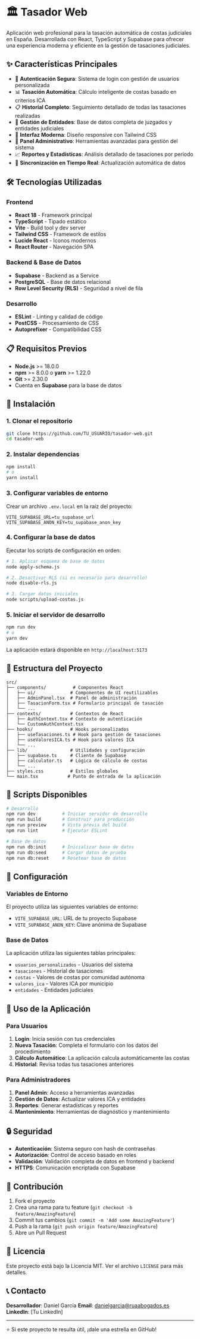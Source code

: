 # 🏛️ Tasador Web

Aplicación web profesional para la tasación automática de costas judiciales en España. Desarrollada con React, TypeScript y Supabase para ofrecer una experiencia moderna y eficiente en la gestión de tasaciones judiciales.

## ✨ Características Principales

- 🔐 **Autenticación Segura**: Sistema de login con gestión de usuarios personalizada
- 📊 **Tasación Automática**: Cálculo inteligente de costas basado en criterios ICA
- 📋 **Historial Completo**: Seguimiento detallado de todas las tasaciones realizadas
- 🏢 **Gestión de Entidades**: Base de datos completa de juzgados y entidades judiciales
- 📱 **Interfaz Moderna**: Diseño responsive con Tailwind CSS
- 🔧 **Panel Administrativo**: Herramientas avanzadas para gestión del sistema
- 📈 **Reportes y Estadísticas**: Análisis detallado de tasaciones por período
- 🔄 **Sincronización en Tiempo Real**: Actualización automática de datos

## 🛠️ Tecnologías Utilizadas

### Frontend
- **React 18** - Framework principal
- **TypeScript** - Tipado estático
- **Vite** - Build tool y dev server
- **Tailwind CSS** - Framework de estilos
- **Lucide React** - Iconos modernos
- **React Router** - Navegación SPA

### Backend & Base de Datos
- **Supabase** - Backend as a Service
- **PostgreSQL** - Base de datos relacional
- **Row Level Security (RLS)** - Seguridad a nivel de fila

### Desarrollo
- **ESLint** - Linting y calidad de código
- **PostCSS** - Procesamiento de CSS
- **Autoprefixer** - Compatibilidad CSS

## 📋 Requisitos Previos

- **Node.js** >= 18.0.0
- **npm** >= 8.0.0 o **yarn** >= 1.22.0
- **Git** >= 2.30.0
- Cuenta en **Supabase** para la base de datos

## 🚀 Instalación

### 1. Clonar el repositorio
```bash
git clone https://github.com/TU_USUARIO/tasador-web.git
cd tasador-web
```

### 2. Instalar dependencias
```bash
npm install
# o
yarn install
```

### 3. Configurar variables de entorno
Crear un archivo `.env.local` en la raíz del proyecto:

```env
VITE_SUPABASE_URL=tu_supabase_url
VITE_SUPABASE_ANON_KEY=tu_supabase_anon_key
```

### 4. Configurar la base de datos
Ejecutar los scripts de configuración en orden:
```bash
# 1. Aplicar esquema de base de datos
node apply-schema.js

# 2. Desactivar RLS (si es necesario para desarrollo)
node disable-rls.js

# 3. Cargar datos iniciales
node scripts/upload-costas.js
```

### 5. Iniciar el servidor de desarrollo
```bash
npm run dev
# o
yarn dev
```

La aplicación estará disponible en `http://localhost:5173`

## 📁 Estructura del Proyecto

```
src/
├── components/          # Componentes React
│   ├── ui/             # Componentes de UI reutilizables
│   ├── AdminPanel.tsx  # Panel de administración
│   ├── TasacionForm.tsx # Formulario principal de tasación
│   └── ...
├── contexts/           # Contextos de React
│   ├── AuthContext.tsx # Contexto de autenticación
│   └── CustomAuthContext.tsx
├── hooks/              # Hooks personalizados
│   ├── useTasaciones.ts # Hook para gestión de tasaciones
│   ├── useValoresICA.ts # Hook para valores ICA
│   └── ...
├── lib/                # Utilidades y configuración
│   ├── supabase.ts     # Cliente de Supabase
│   ├── calculator.ts   # Lógica de cálculo de costas
│   └── ...
├── styles.css          # Estilos globales
└── main.tsx           # Punto de entrada de la aplicación
```

## 📜 Scripts Disponibles

```bash
# Desarrollo
npm run dev          # Iniciar servidor de desarrollo
npm run build        # Construir para producción
npm run preview      # Vista previa del build
npm run lint         # Ejecutar ESLint

# Base de datos
npm run db:init      # Inicializar base de datos
npm run db:seed      # Cargar datos de prueba
npm run db:reset     # Resetear base de datos
```

## 🔧 Configuración

### Variables de Entorno
El proyecto utiliza las siguientes variables de entorno:

- `VITE_SUPABASE_URL`: URL de tu proyecto Supabase
- `VITE_SUPABASE_ANON_KEY`: Clave anónima de Supabase

### Base de Datos
La aplicación utiliza las siguientes tablas principales:
- `usuarios_personalizados` - Usuarios del sistema
- `tasaciones` - Historial de tasaciones
- `costas` - Valores de costas por comunidad autónoma
- `valores_ica` - Valores ICA por municipio
- `entidades` - Entidades judiciales

## 🎯 Uso de la Aplicación

### Para Usuarios
1. **Login**: Inicia sesión con tus credenciales
2. **Nueva Tasación**: Completa el formulario con los datos del procedimiento
3. **Cálculo Automático**: La aplicación calcula automáticamente las costas
4. **Historial**: Revisa todas tus tasaciones anteriores

### Para Administradores
1. **Panel Admin**: Acceso a herramientas avanzadas
2. **Gestión de Datos**: Actualizar valores ICA y entidades
3. **Reportes**: Generar estadísticas y reportes
4. **Mantenimiento**: Herramientas de diagnóstico y mantenimiento

## 🔒 Seguridad

- **Autenticación**: Sistema seguro con hash de contraseñas
- **Autorización**: Control de acceso basado en roles
- **Validación**: Validación completa de datos en frontend y backend
- **HTTPS**: Comunicación encriptada con Supabase

## 🤝 Contribución

1. Fork el proyecto
2. Crea una rama para tu feature (`git checkout -b feature/AmazingFeature`)
3. Commit tus cambios (`git commit -m 'Add some AmazingFeature'`)
4. Push a la rama (`git push origin feature/AmazingFeature`)
5. Abre un Pull Request

## 📝 Licencia

Este proyecto está bajo la Licencia MIT. Ver el archivo `LICENSE` para más detalles.

## 📞 Contacto

**Desarrollador**: Daniel García
**Email**: danielgarcia@ruaabogados.es
**LinkedIn**: [Tu LinkedIn]

---

⭐ Si este proyecto te resulta útil, ¡dale una estrella en GitHub!
